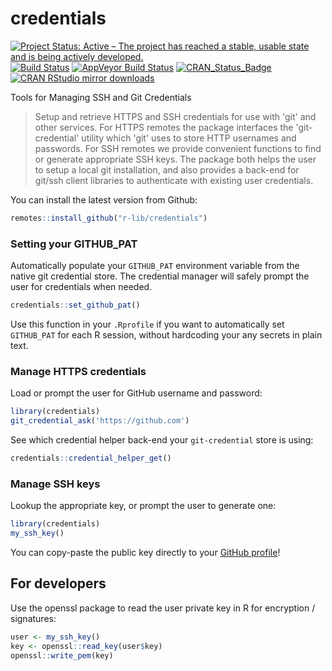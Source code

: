 # credentials

[![Project Status: Active – The project has reached a stable, usable state and is being actively developed.](http://www.repostatus.org/badges/latest/active.svg)](http://www.repostatus.org/#active)
[![Build Status](https://travis-ci.org/r-lib/credentials.svg?branch=master)](https://travis-ci.org/r-lib/credentials)
[![AppVeyor Build Status](https://ci.appveyor.com/api/projects/status/github/r-lib/credentials?branch=master&svg=true)](https://ci.appveyor.com/project/jeroen/credentials)
[![CRAN_Status_Badge](http://www.r-pkg.org/badges/version/credentials)](http://cran.r-project.org/package=credentials)
[![CRAN RStudio mirror downloads](http://cranlogs.r-pkg.org/badges/credentials)](http://cran.r-project.org/web/packages/credentials/index.html)

Tools for Managing SSH and Git Credentials

> Setup and retrieve HTTPS and SSH credentials for use with 'git' and 
  other services. For HTTPS remotes the package interfaces the 'git-credential' 
  utility which 'git' uses to store HTTP usernames and passwords. For SSH 
  remotes we provide convenient functions to find or generate appropriate SSH 
  keys. The package both helps the user to setup a local git installation, and
  also provides a back-end for git/ssh client libraries to authenticate with 
  existing user credentials.

You can install the latest version from Github:

``` r
remotes::install_github("r-lib/credentials")
```

### Setting your GITHUB_PAT

Automatically populate your `GITHUB_PAT` environment variable from the native git credential store. The credential manager will safely prompt the user for credentials when needed.

```r
credentials::set_github_pat()
```

Use this function in your `.Rprofile` if you want to automatically set `GITHUB_PAT` for each R session, without hardcoding your any secrets in plain text.

### Manage HTTPS credentials

Load or prompt the user for GitHub username and password:

```r
library(credentials)
git_credential_ask('https://github.com')
```

See which credential helper back-end your `git-credential` store is using:

```r
credentials::credential_helper_get()
```

### Manage SSH keys

Lookup the appropriate key, or prompt the user to generate one:

```r
library(credentials)
my_ssh_key()
```

You can copy-paste the public key directly to your [GitHub profile](https://github.com/settings/ssh/new)!

## For developers

Use the openssl package to read the user private key in R for encryption / signatures: 

```r
user <- my_ssh_key()
key <- openssl::read_key(user$key)
openssl::write_pem(key)
```

